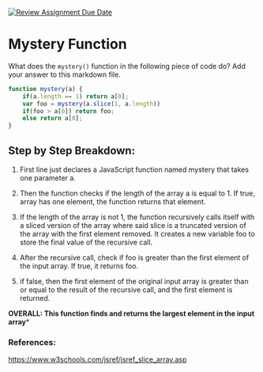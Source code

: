 [![Review Assignment Due Date](https://classroom.github.com/assets/deadline-readme-button-24ddc0f5d75046c5622901739e7c5dd533143b0c8e959d652212380cedb1ea36.svg)](https://classroom.github.com/a/GDPVb20V)
# Mystery Function

What does the `mystery()` function in the following piece of code do? Add your
answer to this markdown file.

```javascript
function mystery(a) {
    if(a.length == 1) return a[0];
    var foo = mystery(a.slice(1, a.length))
    if(foo > a[0]) return foo;
    else return a[0];
}
```


## Step by Step Breakdown:
1) First line just declares a JavaScript function named mystery that takes one parameter a.
   
2) Then the function checks if the length of the array a is equal to 1. If true, array has one element, the function returns that element.

3) If the length of the array is not 1, the function recursively calls itself with a sliced version of the array where said slice is a truncated version of the array with the first element removed.
It creates a new variable foo to store the final value of the recursive call.

4) After the recursive call, check if foo is greater than the first element of the input array. If true, it returns foo.

6) if false, then the first element of the original input array is greater than or equal to the result of the recursive call, and the first element is returned.

**OVERALL: This function finds and returns the largest element in the input array***

### References:
https://www.w3schools.com/jsref/jsref_slice_array.asp
